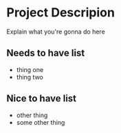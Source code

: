 # Project Descripion

Explain what you're gonna do here

## Needs to have list

- thing one
- thing two

## Nice to have list 

- other thing
- some other thing

